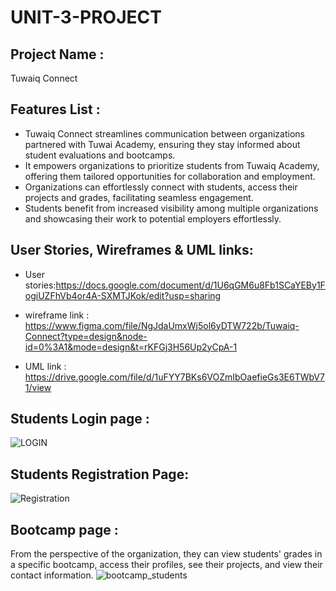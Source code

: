 # UNIT-3-PROJECT


## Project Name :
Tuwaiq Connect
## Features List :
- Tuwaiq Connect streamlines communication between organizations partnered with Tuwai Academy, ensuring they stay informed about student evaluations and bootcamps.
- It empowers organizations to prioritize students from Tuwaiq Academy, offering them tailored opportunities for collaboration and employment.
- Organizations can effortlessly connect with students, access their projects and grades, facilitating seamless engagement.
- Students benefit from increased visibility among multiple organizations and showcasing their work to potential employers effortlessly.

## User Stories, Wireframes & UML links:
- User stories:https://docs.google.com/document/d/1U6qGM6u8Fb1SCaYEBy1FogiUZFhVb4or4A-SXMTJKok/edit?usp=sharing

- wireframe link  : https://www.figma.com/file/NgJdaUmxWj5ol6yDTW722b/Tuwaiq-Connect?type=design&node-id=0%3A1&mode=design&t=rKFGj3H56Up2yCpA-1

- UML link : https://drive.google.com/file/d/1uFYY7BKs6VOZmIbOaefieGs3E6TWbV71/view

## Students Login page :
![LOGIN](https://github.com/user-attachments/assets/478477b8-4636-44dc-b295-9262c1d5f6f3)

 
 ## Students Registration Page:
![Registration](https://github.com/user-attachments/assets/d198a44a-f76c-4f3e-8cce-a688e66a409d)

## Bootcamp page :
From the perspective of the organization, they can view students' grades in a specific bootcamp, access their profiles, see their projects, and view their contact information.
![bootcamp_students](https://github.com/user-attachments/assets/b1c2cf7a-cc87-47e4-9e55-6c52a8d15f14)

